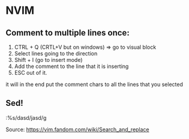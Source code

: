 # NVIM


## Comment to multiple lines once:

1. CTRL + Q (CRTL+V but on windows) => go to visual block
2. Select lines going to the direction
3. Shift + I (go to insert mode)
4. Add the comment to the line that it is inserting
5. ESC out of it.

it will in the end put the comment chars to all the lines that you selected

## Sed!

:%s/dasd/jasd/g

Source: https://vim.fandom.com/wiki/Search_and_replace
